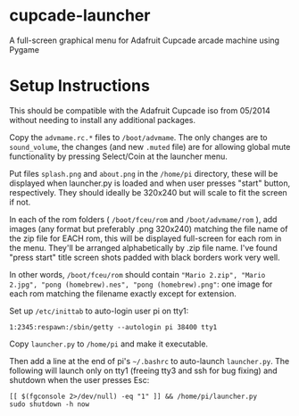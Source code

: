 # cupcade-launcher
A full-screen graphical menu for Adafruit Cupcade arcade machine using Pygame

# Setup Instructions
This should be compatible with the Adafruit Cupcade iso from 05/2014 without needing to install any additional packages. 

Copy the `advmame.rc.*` files to `/boot/advmame`. The only changes are to `sound_volume`, the changes (and new `.muted` file) are for allowing global mute functionality by pressing Select/Coin at the launcher menu. 

Put files `splash.png` and `about.png` in the `/home/pi` directory, these will be displayed when launcher.py is loaded and when user presses "start" button, respectively. They should ideally be 320x240 but will scale to fit the screen if not. 

In each of the rom folders ( `/boot/fceu/rom` and `/boot/advmame/rom` ), add images (any format but preferably .png 320x240) matching the file name of the zip file for EACH rom, this will be displayed full-screen for each rom in the menu. They'll be arranged alphabetically by .zip file name. I've found "press start" title screen shots padded with black borders work very well. 

In other words, `/boot/fceu/rom` should contain `"Mario 2.zip", "Mario 2.jpg", "pong (homebrew).nes", "pong (homebrew).png"`: one image for each rom matching the filename exactly except for extension. 

Set up `/etc/inittab` to auto-login user pi on tty1:

    1:2345:respawn:/sbin/getty --autologin pi 38400 tty1

Copy `launcher.py` to `/home/pi` and make it executable. 

Then add a line at the end of pi's `~/.bashrc` to auto-launch `launcher.py`. The following will launch only on tty1 (freeing tty3 and ssh for bug fixing) and shutdown when the user presses Esc:

    [[ $(fgconsole 2>/dev/null) -eq "1" ]] && /home/pi/launcher.py
    sudo shutdown -h now
